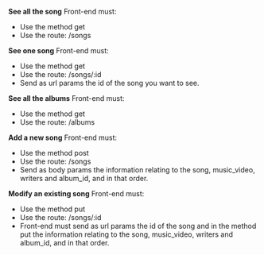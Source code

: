 
**See all the song**
Front-end must: 
- Use the method get
- Use the route: /songs

**See one song**
Front-end must: 
- Use the method get
- Use the route: /songs/:id
- Send as url params the id of the song you want to see.

**See all the albums**
Front-end must: 
- Use the method get
- Use the route: /albums

**Add a new song**
Front-end must: 
- Use the method post
- Use the route: /songs
- Send as body params the information relating to the song, music_video, writers and album_id, and in that order.

**Modify an existing song**
Front-end must: 
- Use the method put
- Use the route: /songs/:id
- Front-end must send as url params the id of the song and in the method put the information relating to the song, music_video, writers and album_id, and in that order.